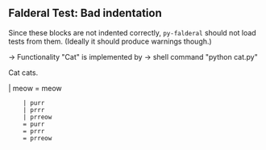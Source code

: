 Falderal Test: Bad indentation
------------------------------

Since these blocks are not indented correctly, `py-falderal` should not
load tests from them.  (Ideally it should produce warnings though.)

  -> Functionality "Cat" is implemented by
  -> shell command "python cat.py"

Cat cats.

| meow
= meow

        | purr
        | prrr
        | prreow
        = purr
        = prrr
        = prreow
